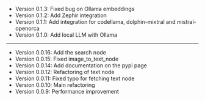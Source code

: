 * Version 0.1.3: Fixed bug on Ollama embeddings
* Version 0.1.2: Add Zephir integration
* Version 0.1.1: Add integration for codellama, dolphin-mixtral and mistral-openorca
* Version 0.1.0: Add local LLM with Ollama
***
* Version 0.0.16: Add the search node
* Version 0.0.15: Fixed image_to_text_node
* Version 0.0.14: Add documentation on the pypi page 
* Version 0.0.12: Refactoring of text node
* Version 0.0.11: Fixed typo for fetching text node
* Version 0.0.10: Main refactoring
* Version 0.0.9: Performance improvement